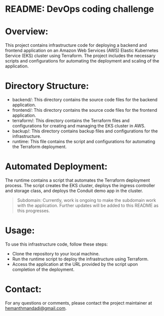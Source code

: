 # README: DevOps coding challenge
# Overview:
This project contains infrastructure code for deploying a backend and frontend application on an Amazon Web Services (AWS) Elastic Kubernetes Service (EKS) cluster using Terraform. The project includes the necessary scripts and configurations for automating the deployment and scaling of the application.

# Directory Structure:
- backend/: This directory contains the source code files for the backend application.
- frontend/: This directory contains the source code files for the frontend application.
- terraform/: This directory contains the Terraform files and configurations for creating and managing the EKS cluster in AWS.
- backup/: This directory contains backup files and configurations for the infrastructure.
- runtime: This file contains the script and configurations for automating the Terraform deployment.
# Automated Deployment:
The runtime contains a script that automates the Terraform deployment process. The script creates the EKS cluster, deploys the ingress controller and storage class, and deploys the Conduit demo app in the cluster.
>Subdomain:
Currently, work is ongoing to make the subdomain work with the application. Further updates will be added to this README as this progresses.
# Usage:
To use this infrastructure code, follow these steps:
- Clone the repository to your local machine.
- Run the runtime script to deploy the infrastructure using Terraform.
- Access the application at the URL provided by the script upon completion of the deployment.


# Contact:
For any questions or comments, please contact the project maintainer at hemanthmandadi@gmail.com.
